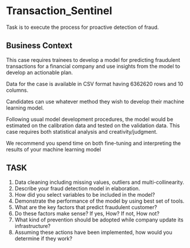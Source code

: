 # Transaction_Sentinel
Task is to execute the process for proactive detection of fraud.

## Business Context

This case requires trainees to develop a model for predicting fraudulent transactions for a financial company and use insights from the model to develop an actionable plan. 

Data for the case is available in CSV format having 6362620 rows and 10 columns.

Candidates can use whatever method they wish to develop their machine learning model.

Following usual model development procedures, the model would be estimated on the calibration data and tested on the validation data. This case requires both statistical analysis and creativity/judgment. 

We recommend you spend time on both fine-tuning and interpreting the results of your machine learning model

## TASK

1. Data cleaning including missing values, outliers and multi-collinearity.
2. Describe your fraud detection model in elaboration.
3. How did you select variables to be included in the model?
4. Demonstrate the performance of the model by using best set of tools.
5. What are the key factors that predict fraudulent customer?
6. Do these factors make sense? If yes, How? If not, How not?
7. What kind of prevention should be adopted while company update its infrastructure?
8. Assuming these actions have been implemented, how would you determine if they work?
